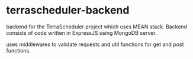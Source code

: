 # terrascheduler-backend

backend for the TerraScheduler project which uses MEAN stack. Backend consists of code written in ExpressJS using MongoDB server. 

uses middlewares to validate requests and util functions for get and post functions.

